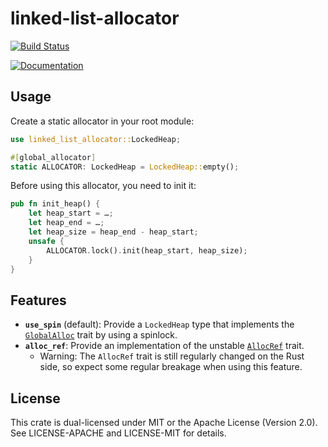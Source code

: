 # linked-list-allocator

[![Build Status](https://travis-ci.org/phil-opp/linked-list-allocator.svg?branch=master)](https://travis-ci.org/phil-opp/linked-list-allocator)

[![Documentation](https://docs.rs/linked-list-allocator/badge.svg)](https://docs.rs/linked_list_allocator/)

## Usage

Create a static allocator in your root module:

```rust
use linked_list_allocator::LockedHeap;

#[global_allocator]
static ALLOCATOR: LockedHeap = LockedHeap::empty();
```

Before using this allocator, you need to init it:

```rust
pub fn init_heap() {
    let heap_start = …;
    let heap_end = …;
    let heap_size = heap_end - heap_start;
    unsafe {
        ALLOCATOR.lock().init(heap_start, heap_size);
    }
}
```

## Features

- **`use_spin`** (default): Provide a `LockedHeap` type that implements the [`GlobalAlloc`] trait by using a spinlock.
- **`alloc_ref`**: Provide an implementation of the unstable [`AllocRef`] trait.
    - Warning: The `AllocRef` trait is still regularly changed on the Rust side, so expect some regular breakage when using this feature.

[`GlobalAlloc`]: https://doc.rust-lang.org/nightly/core/alloc/trait.GlobalAlloc.html
[`AllocRef`]: https://doc.rust-lang.org/nightly/core/alloc/trait.AllocRef.html

## License
This crate is dual-licensed under MIT or the Apache License (Version 2.0). See LICENSE-APACHE and LICENSE-MIT for details.

